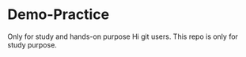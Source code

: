 # Demo-Practice
Only for study and hands-on purpose
Hi git users.
This repo is only for study purpose.
